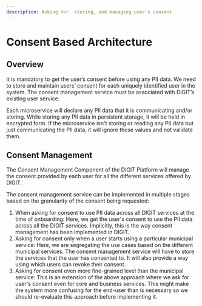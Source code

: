 ```yaml
---
description: Asking for, storing, and managing user's consent
---
```


# Consent Based Architecture

## Overview

It is mandatory to get the user’s consent before using any PII data. We need to store and maintain users’ consent for each uniquely identified user in the system. The consent management service must be associated with DIGIT’s existing user service.

Each microservice will declare any PII data that it is communicating and/or storing. While storing any PII data in persistent storage, it will be held in encrypted form. If the microservice isn't storing or reading any PII data but just communicating the PII data, it will ignore those values and not validate them.&#x20;

## Consent Management

The Consent Management Component of the DIGIT Platform will manage the consent provided by each user for all the different services offered by DIGIT.&#x20;

The consent management service can be implemented in multiple stages based on the granularity of the consent being requested:

1. When asking for consent to use PII data across all DIGIT services at the time of onboarding: Here, we get the user's consent to use the PII data across all the DIGIT services. Implicitly, this is the way consent management has been implemented in DIGIT.&#x20;
2. Asking for consent only when a user starts using a particular municipal service: Here, we are segregating the use cases based on the different municipal services. The consent management service will have to store the services that the user has consented to. It will also provide a way using which users can revoke their consent.&#x20;
3. Asking for consent even more fine-grained level than the municipal service: This is an extension of the above approach where we ask for user's consent even for core and business services. This might make the system more confusing for the end-user than is necessary so we should re-evaluate this approach before implementing it.&#x20;
